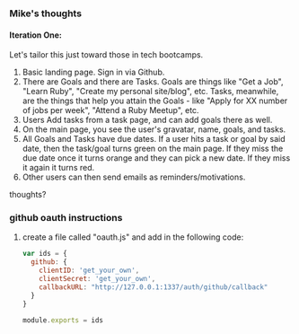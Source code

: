 ### Mike's thoughts

#### Iteration One:

Let's tailor this just toward those in tech bootcamps.  

1. Basic landing page. Sign in via Github.
2. There are Goals and there are Tasks. Goals are things like "Get a Job", "Learn Ruby", "Create my personal site/blog", etc. Tasks, meanwhile, are the things that help you attain the Goals - like "Apply for XX number of jobs per week", "Attend a Ruby Meetup", etc.
3. Users Add tasks from a task page, and can add goals there as well.
4. On the main page, you see the user's gravatar, name, goals, and tasks. 
5. All Goals and Tasks have due dates. If a user hits a task or goal by said date, then the task/goal turns green on the main page. If they miss the due date once it turns orange and they can pick a new date. If they miss it again it turns red.
6. Other users can then send emails as reminders/motivations. 

thoughts?


### github oauth instructions

1. create a file called "oauth.js" and add in the following code:
	```javascript
	var ids = {
	  github: {
	    clientID: 'get_your_own',
	    clientSecret: 'get_your_own',
	    callbackURL: "http://127.0.0.1:1337/auth/github/callback"
	  }
	}

	module.exports = ids
	```
